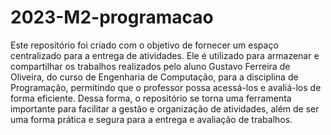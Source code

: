# 2023-M2-programacao
 
Este repositório foi criado com o objetivo de fornecer um espaço centralizado para a entrega de atividades. Ele é utilizado para armazenar e compartilhar os trabalhos realizados pelo aluno Gustavo Ferreira de Oliveira, do curso de Engenharia de Computação, para a disciplina de Programação, permitindo que o professor possa acessá-los e avaliá-los de forma eficiente. Dessa forma, o repositório se torna uma ferramenta importante para facilitar a gestão e organização de atividades, além de ser uma forma prática e segura para a entrega e avaliação de trabalhos.
